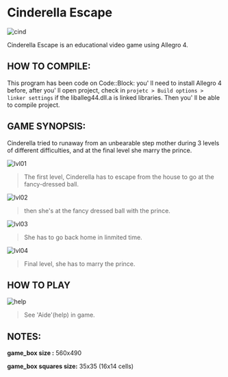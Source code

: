 # Cinderella Escape

![cind](https://user-images.githubusercontent.com/32856358/39409720-55ae8144-4bec-11e8-92c5-dce6ecc016f7.png)

Cinderella Escape is an educational video game using Allegro 4.

## HOW TO COMPILE:

  This program has been code on Code::Block: you' ll need to install Allegro 4 before, after you' ll open project, check in `projetc > Build options > linker settings` if the liballeg44.dll.a is linked libraries. Then you' ll be able to compile project.

## GAME SYNOPSIS:

 Cinderella tried to runaway from an unbearable step mother during 3 levels of different
difficulties, and at the final level she marry the prince.

![lvl01](https://user-images.githubusercontent.com/32856358/39968754-9b8b21c2-56d2-11e8-8c0f-7cc7d0909ea1.PNG)
> The first level, Cinderella has to escape from the house to go at the fancy-dressed ball.

![lvl02](https://user-images.githubusercontent.com/32856358/39968755-9dbc124e-56d2-11e8-9a05-a4ae9f2ad109.PNG)
> then she's at the fancy dressed ball with the prince.

![lvl03](https://user-images.githubusercontent.com/32856358/39968756-9f66c206-56d2-11e8-9ecd-66ec27d47e95.PNG)
> She has to go back home in linmited time.

![lvl04](https://user-images.githubusercontent.com/32856358/39968757-a1063740-56d2-11e8-9aff-260a86f663a4.PNG)
> Final level, she has to marry the prince.

## HOW TO PLAY

![help](https://user-images.githubusercontent.com/32856358/39968752-97a76886-56d2-11e8-9634-dad206744842.PNG)
> See 'Aide'(help) in game. 

## NOTES:

**game_box size :** 560x490

**game_box squares size:** 35x35 (16x14 cells)
